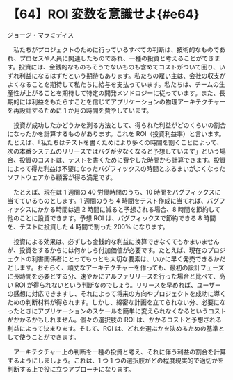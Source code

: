 # 【64】ROI 変数を意識せよ{#e64}

<div class="author">ジョージ・マラミディス</div>

　私たちがプロジェクトのために行っているすべての判断は、技術的なものであれ、プロセスや人員に関連したものであれ、一種の投資と考えることができます。投資には、金銭的なものもそうでないものも含めてコストがついて回り、いずれ利益になるはずだという期待もあります。私たちの雇い主は、会社の収支がよくなることを期待して私たちに給与を支払っています。私たちは、チームの生産性が上がることを期待して特定の開発メソドロジーに従っています。また、長期的には利益をもたらすことを信じてアプリケーションの物理アーキテクチャーを再設計するために 1 か月の時間を費やしています。

　投資が成功したかどうかを測る方法として、得られた利益がどのくらいの割合になったかを計算するものがあります。これを ROI（投資利益率）と言います。たとえば、「私たちはテストを書くためにより多くの時間を割くことによって、次の本番システムのリリースではバグが少なくなると予想しています」という場合、投資のコストは、テストを書くために費やした時間から計算できます。投資によって得た利益は不要になったバグフィックスの時間とふるまいがよくなったソフトウェアから顧客が得る満足です。

　たとえば、現在は 1 週間の 40 労働時間のうち、10 時間をバグフィックスに当てているものとします。1 週間のうち 4 時間をテスト作成に当てれば、バグフィックスにかかる時間は週 2 時間に減ると予想される場合、8 時間を節約して他のことに設資できます。予想 ROI は、バグフィックスで節約できる 8 時間を、テストに投資した 4 時間で割った 200% になります。

　投資による効果は、必ずしも金銭的な利益に換算できなくてもかまいませんが、投資をするからには何かしら付加価値が必要です。たとえば、現在のプロジェクトの利害関係者にとってもっとも大切な要素は、いかに早く発売できるかだとします。おそらく、頑丈なアーキテクチャーを作っても、最初の設計フェーズに長時間を必要とする分、速やかにアルファリリースを行った場合と比べて、高い ROI が得られないという判断なのでしょう。リリースを早めれば、ユーザーの感想に対応できますし、それによって将来の方向やプロジェクトを成功に導くための判断材料が得られます。しかし、綿密な計画を立てられない分、必要になったときにアプリケーションのスケールを簡単に変えられなくなるというコストがかかるかもしれません。個々の選択肢の ROI は、かかるコストと予想される利益によって決まります。そして、ROI は、どれを選ぶかを決めるための基準として使うことができます。

　アーキテクチャー上の判断を一種の投資と考え、それに伴う利益の割合を計算するようにしましょう。これは、1 つ 1 つの選択肢がどの程度現実的で適切かを判断する上で役に立つアプローチになります。
